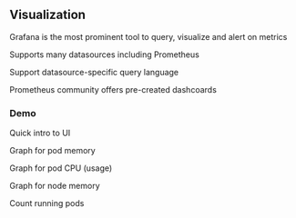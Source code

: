 ## Visualization

Grafana is the most prominent tool to query, visualize and alert on metrics

Supports many datasources including Prometheus

Support datasource-specific query language

Prometheus community offers pre-created dashcoards [](https://github.com/kubernetes-monitoring/kubernetes-mixin)

### Demo

Quick intro to UI [](http://grafana.inmylab.de)

Graph for pod memory

Graph for pod CPU (usage)

Graph for node memory

Count running pods
